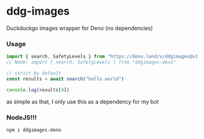 # ddg-images
Duckduckgo images wrapper for Deno (no dependencies)


### Usage

```ts
import { search, SafetyLevels } from "https://deno.land/x/ddgimages@v2.0.1/mod.ts"
// Node: import { search, SafetyLevels } from "ddgimages-deno"

// strict by default
const results = await search("hello world")

console.log(results[0])
```

as simple as that, I only use this as a dependency for my bot

### NodeJS!!!
`npm i ddgimages-deno`
